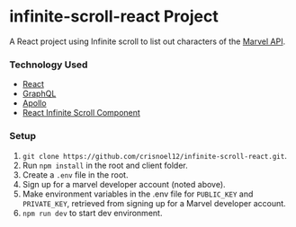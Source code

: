 # infinite-scroll-react Project
A React project using Infinite scroll to list out characters of the [Marvel API](https://developer.marvel.com/).

### Technology Used
- [React](https://reactjs.org/)
- [GraphQL](https://graphql.org/)
- [Apollo](https://www.apollographql.com/)
- [React Infinite Scroll Component](https://github.com/CassetteRocks/react-infinite-scroller)

### Setup
1. `git clone https://github.com/crisnoel12/infinite-scroll-react.git`.
2. Run `npm install` in the root and client folder.
3. Create a `.env` file in the root.
4. Sign up for a marvel developer account (noted above).
5. Make environment variables in the .env file for `PUBLIC_KEY` and `PRIVATE_KEY`, retrieved from signing up for a Marvel developer account.
6. `npm run dev` to start dev environment.

